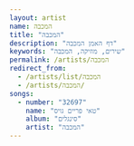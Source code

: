 ```yaml
---
layout: artist
name: המכבה
title: "המכבה"
description: "דף האמן המכבה"
keywords: "שירים, מוזיקה, המכבה"
permalink: /artists/המכבה
redirect_from:
  - /artists/list/המכבה
  - /artists/המכבה/
songs:
  - number: "32697"
    name: "טאי פריים גויס"
    album: "סינגלים"
    artist: "המכבה"
---
```

